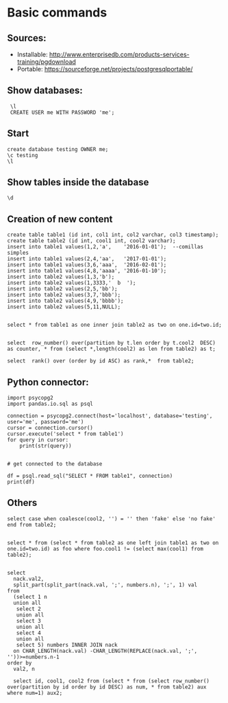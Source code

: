 # Basic commands


## Sources:

- Installable:
 http://www.enterprisedb.com/products-services-training/pgdownload
- Portable: https://sourceforge.net/projects/postgresqlportable/

## Show databases:

	 \l
	 CREATE USER me WITH PASSWORD 'me';

## Start

	create database testing OWNER me;
	\c testing
	\l

## Show tables inside the database

	\d

## Creation of new content

	create table table1 (id int, col1 int, col2 varchar, col3 timestamp);
	create table table2 (id int, cool1 int, cool2 varchar);
	insert into table1 values(1,2,'a',    '2016-01-01');  --comillas simples
	insert into table1 values(2,4,'aa',   '2017-01-01');
	insert into table1 values(3,6,'aaa',  '2016-02-01');
	insert into table1 values(4,8,'aaaa', '2016-01-10');
	insert into table2 values(1,3,'b');
	insert into table2 values(1,3333,'  b  ');
	insert into table2 values(2,5,'bb');
	insert into table2 values(3,7,'bbb');
	insert into table2 values(4,9,'bbbb');
	insert into table2 values(5,11,NULL);


	select * from table1 as one inner join table2 as two on one.id=two.id;


	select  row_number() over(partition by t.len order by t.cool2  DESC) as counter, * from (select *,length(cool2) as len from table2) as t;

	select  rank() over (order by id ASC) as rank,*  from table2;


## Python connector:

	import psycopg2
	import pandas.io.sql as psql

	connection = psycopg2.connect(host='localhost', database='testing', user='me', password='me')
	cursor = connection.cursor()
	cursor.execute('select * from table1')
	for query in cursor:
	    print(str(query))


	# get connected to the database

	df = psql.read_sql("SELECT * FROM table1", connection)
	print(df)


## Others

	select case when coalesce(cool2, '') = '' then 'fake' else 'no fake' end from table2;
	

	select * from (select * from table2 as one left join table1 as two on one.id=two.id) as foo where foo.cool1 != (select max(cool1) from table2);


	select
	  nack.val2,
	  split_part(split_part(nack.val, ';', numbers.n), ';', 1) val
	from
	  (select 1 n 
	  union all
	   select 2 
	   union all 
	   select 3 
	   union all
	   select 4 
	   union all 
	   select 5) numbers INNER JOIN nack
	  on CHAR_LENGTH(nack.val) -CHAR_LENGTH(REPLACE(nack.val, ';', ''))>=numbers.n-1
	order by
	  val2, n

	  select id, cool1, cool2 from (select * from (select row_number() over(partition by id order by id DESC) as num, * from table2) aux where num=1) aux2;